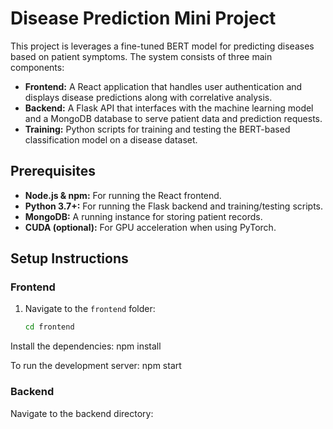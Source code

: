 # Disease Prediction Mini Project

This project is leverages a fine-tuned BERT model for predicting diseases based on patient symptoms. The system consists of three main components:

- **Frontend:** A React application that handles user authentication and displays disease predictions along with correlative analysis.
- **Backend:** A Flask API that interfaces with the machine learning model and a MongoDB database to serve patient data and prediction requests.
- **Training:** Python scripts for training and testing the BERT-based classification model on a disease dataset.


## Prerequisites

- **Node.js & npm:** For running the React frontend.
- **Python 3.7+:** For running the Flask backend and training/testing scripts.
- **MongoDB:** A running instance for storing patient records.
- **CUDA (optional):** For GPU acceleration when using PyTorch.

## Setup Instructions

### Frontend

1. Navigate to the `frontend` folder:
   ```sh
   cd frontend

Install the dependencies:
npm install

To run the development server:
npm start

 ### Backend
Navigate to the backend directory:

